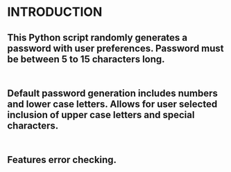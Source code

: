 <h1> INTRODUCTION

<h2>This Python script randomly generates a password with user preferences. Password must be between 5 to 15 characters long.
<br></br>
<h2>Default password generation includes numbers and lower case letters. Allows for user selected inclusion of upper case letters and special characters.
<br></br>
<h2>Features error checking.
